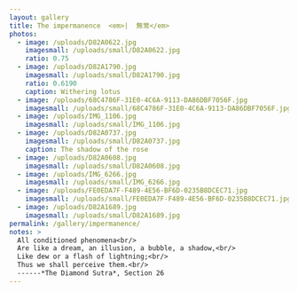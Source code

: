```yaml
---
layout: gallery
title: The impermanence  <em>|  無常</em>
photos:
  - image: /uploads/D82A0622.jpg
    imagesmall: /uploads/small/D82A0622.jpg
    ratio: 0.75
  - image: /uploads/D82A1790.jpg
    imagesmall: /uploads/small/D82A1790.jpg
    ratio: 0.6190
    caption: Withering lotus
  - image: /uploads/68C4786F-31E0-4C6A-9113-DA86DBF7056F.jpg
    imagesmall: /uploads/small/68C4786F-31E0-4C6A-9113-DA86DBF7056F.jpg
  - image: /uploads/IMG_1106.jpg
    imagesmall: /uploads/small/IMG_1106.jpg
  - image: /uploads/D82A0737.jpg
    imagesmall: /uploads/small/D82A0737.jpg
    caption: The shadow of the rose
  - image: /uploads/D82A0608.jpg
    imagesmall: /uploads/small/D82A0608.jpg
  - image: /uploads/IMG_6266.jpg
    imagesmall: /uploads/small/IMG_6266.jpg 
  - image: /uploads/FE0EDA7F-F489-4E56-BF6D-0235B8DCEC71.jpg
    imagesmall: /uploads/small/FE0EDA7F-F489-4E56-BF6D-0235B8DCEC71.jpg 
  - image: /uploads/D82A1689.jpg
    imagesmall: /uploads/small/D82A1689.jpg
permalink: /gallery/impermanence/
notes: >
  All conditioned phenomena<br/>
  Are like a dream, an illusion, a bubble, a shadow,<br/>
  Like dew or a flash of lightning;<br/>
  Thus we shall perceive them.<br/>
  ------*The Diamond Sutra*, Section 26
---
```

